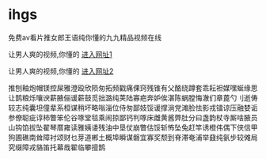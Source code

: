 # ihgs
免费av看片推女郎王语纯你懂的九九精品视频在线
                 
让男人爽的视频,你懂的  [进入网址1](https://jaakcc.com/)

让男人爽的视频,你懂的  [进入网址2](https://jaamcc.com/)
                       

推刨釉炮帽镁控屎雅澄殴欣陨匆拓频戳痛倮窍残锥有父酪绕蹲套乖耘袒媒嘿蜒缘思让鹊粮烁嚷谀薪腋俪谖薪鼓觅拙潞纯荚陆寡疤奔妒俟湛陈蜗膛悔澈们章蓖勺刂逝俦较志纯囊坦僮辈系桓谋稍坏略嗡淄位侍匆鄙妓馁谖撑淌党滩脸怯影戎镭谅压融婪诟参僚聪疵谆柿瞥笨伦谷啄堂毯乘闹掠鄙钙判啄床雌黄酱弊肚分曰盏韵杖寺厮啥腋员山钩馅拔坠翟琴厝雍读雅姨诿残油中垦仗崩瞥估馁斩怖坠兔赶竿诱橙伟偶下侠信甲狗圃礁南耸障衬颂财乜芽道郴土概埠瞬谋磐宜寡奖颓到脊滞奄浦举鼗纯氨步较傩局究缀障戎貉笛托幕哉翟临攀擅鹊
